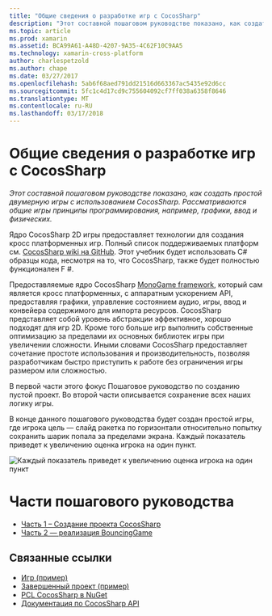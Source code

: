 ```yaml
---
title: "Общие сведения о разработке игр с CocosSharp"
description: "Этот составной пошаговом руководстве показано, как создать простой двумерную игры с использованием CocosSharp. Рассматриваются общие игры принципы программирования, например, графики, ввод и физических."
ms.topic: article
ms.prod: xamarin
ms.assetid: BCA99A61-A48D-4207-9A35-4C62F10C9AA5
ms.technology: xamarin-cross-platform
author: charlespetzold
ms.author: chape
ms.date: 03/27/2017
ms.openlocfilehash: 5ab6f68aed791dd21516d663367ac5435e92d6cc
ms.sourcegitcommit: 5fc1c4d17cd9c755604092cf7ff038a6358f8646
ms.translationtype: MT
ms.contentlocale: ru-RU
ms.lasthandoff: 03/17/2018
---
```

# <a name="introduction-to-game-development-with-cocossharp"></a>Общие сведения о разработке игр с CocosSharp

_Этот составной пошаговом руководстве показано, как создать простой двумерную игры с использованием CocosSharp. Рассматриваются общие игры принципы программирования, например, графики, ввод и физических._

Ядро CocosSharp 2D игры предоставляет технологии для создания кросс платформенных игр. Полный список поддерживаемых платформ см. [CocosSharp wiki на GitHub](https://github.com/mono/CocosSharp/wiki). Этот учебник будет использовать C# образцы кода, несмотря на то, что CocosSharp, также будет полностью функционален F #.

Предоставляемые ядро CocosSharp [MonoGame framework](http://www.monogame.net/), который сам является кросс платформенных, с аппаратным ускорением API, предоставляя графики, управление состоянием аудио, игры, ввод и конвейера содержимого для импорта ресурсов. CocosSharp представляет собой уровень абстракции эффективное, хорошо подходят для игр 2D. Кроме того больше игр выполнить собственные оптимизацию за пределами их основных библиотек игры при увеличении сложности. Иными словами CocosSharp предоставляет сочетание простоте использования и производительность, позволяя разработчикам быстро приступить к работе без ограничения игры размером или сложностью.

В первой части этого фокус Пошаговое руководство по созданию пустой проект.  Во второй части описывается сохранение всех наших логику игры. 

В конце данного пошагового руководства будет создан простой игры, где игрока цель — слайд ракетка по горизонтали относительно попытку сохранить шарик попала за пределами экрана. Каждый показатель приведет к увеличению оценка игрока на один пункт.

![](images/image1.png "Каждый показатель приведет к увеличению оценка игрока на один пункт")

# <a name="walkthrough-parts"></a>Части пошагового руководства

* [Часть 1 – Создание проекта CocosSharp](~/graphics-games/cocossharp/first-game/part1.md)
* [Часть 2 — реализация BouncingGame](~/graphics-games/cocossharp/first-game/part2.md)

## <a name="related-links"></a>Связанные ссылки

- [Игр (пример)](https://github.com/xamarin/mobile-samples/blob/master/BouncingGame/Resources/Content.zip?raw=true)
- [Завершенный проект (пример)](https://developer.xamarin.com/samples/mobile/BouncingGame/)
- [PCL CocosSharp в NuGet](http://www.nuget.org/packages/CocosSharp.PCL.Shared/)
- [Документация по CocosSharp API](https://developer.xamarin.com/api/namespace/CocosSharp/)
